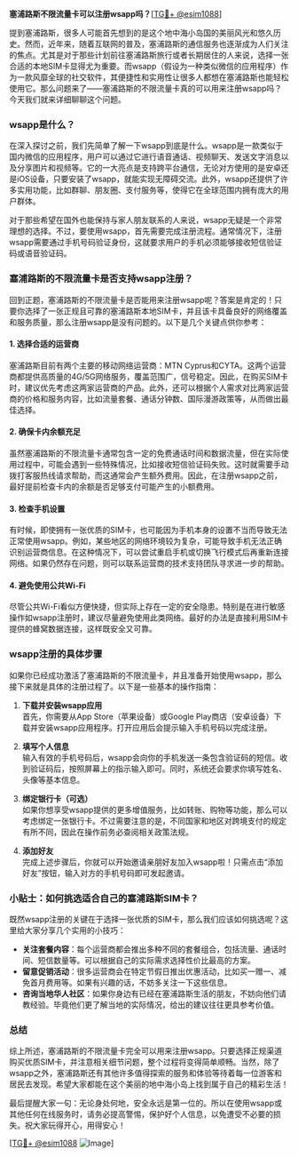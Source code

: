 **塞浦路斯不限流量卡可以注册wsapp吗？**[[TG💪+ @esim1088](https://t.me/s/esim1088)]

提到塞浦路斯，很多人可能首先想到的是这个地中海小岛国的美丽风光和悠久历史。然而，近年来，随着互联网的普及，塞浦路斯的通信服务也逐渐成为人们关注的焦点。尤其是对于那些计划前往塞浦路斯旅行或者长期居住的人来说，选择一张合适的本地SIM卡显得尤为重要。而wsapp（假设为一种类似微信的应用程序）作为一款风靡全球的社交软件，其便捷性和实用性让很多人都想在塞浦路斯也能轻松使用它。那么问题来了——塞浦路斯的不限流量卡真的可以用来注册wsapp吗？今天我们就来详细聊聊这个问题。

### wsapp是什么？

在深入探讨之前，我们先简单了解一下wsapp到底是什么。wsapp是一款类似于国内微信的应用程序，用户可以通过它进行语音通话、视频聊天、发送文字消息以及分享图片和视频等。它的一大亮点是支持跨平台通信，无论对方使用的是安卓还是iOS设备，只要安装了wsapp，就能实现无障碍交流。此外，wsapp还提供了许多实用功能，比如群聊、朋友圈、支付服务等，使得它在全球范围内拥有庞大的用户群体。

对于那些希望在国外也能保持与家人朋友联系的人来说，wsapp无疑是一个非常理想的选择。不过，要使用wsapp，首先需要完成注册流程。通常情况下，注册wsapp需要通过手机号码验证身份，这就要求用户的手机必须能够接收短信验证码或语音验证码。

### 塞浦路斯的不限流量卡是否支持wsapp注册？

回到正题，塞浦路斯的不限流量卡是否能用来注册wsapp呢？答案是肯定的！只要你选择了一张正规且可靠的塞浦路斯本地SIM卡，并且该卡具备良好的网络覆盖和服务质量，那么注册wsapp是没有问题的。以下是几个关键点供你参考：

#### 1. **选择合适的运营商**
塞浦路斯目前有两个主要的移动网络运营商：MTN Cyprus和CYTA。这两个运营商都提供高质量的4G/5G网络服务，覆盖范围广，信号稳定。因此，在购买SIM卡时，建议优先考虑这两家运营商的产品。此外，还可以根据个人需求对比两家运营商的价格和服务内容，比如流量套餐、通话分钟数、国际漫游政策等，从而做出最佳选择。

#### 2. **确保卡内余额充足**
虽然塞浦路斯的不限流量卡通常包含一定的免费通话时间和数据流量，但在实际使用过程中，可能会遇到一些特殊情况，比如接收短信验证码失败。这时就需要手动拨打客服热线请求帮助，而这通常会产生额外费用。因此，在注册wsapp之前，最好提前检查卡内的余额是否足够支付可能产生的小额费用。

#### 3. **检查手机设置**
有时候，即使拥有一张优质的SIM卡，也可能因为手机本身的设置不当而导致无法正常使用wsapp。例如，某些地区的网络环境较为复杂，可能导致手机无法正确识别运营商信息。在这种情况下，可以尝试重启手机或切换飞行模式后再重新连接网络。如果仍然存在问题，则可以联系运营商的技术支持团队寻求进一步的帮助。

#### 4. **避免使用公共Wi-Fi**
尽管公共Wi-Fi看似方便快捷，但实际上存在一定的安全隐患。特别是在进行敏感操作如wsapp注册时，建议尽量避免使用此类网络。最好的办法是直接利用SIM卡提供的蜂窝数据连接，这样既安全又可靠。

### wsapp注册的具体步骤

如果你已经成功激活了塞浦路斯的不限流量卡，并且准备开始使用wsapp，那么接下来就是具体的注册过程了。以下是一些基本的操作指南：

1. **下载并安装wsapp应用**  
   首先，你需要从App Store（苹果设备）或Google Play商店（安卓设备）下载并安装wsapp应用程序。打开应用后会提示输入手机号码以完成注册。

2. **填写个人信息**  
   输入有效的手机号码后，wsapp会向你的手机发送一条包含验证码的短信。收到验证码后，按照屏幕上的指示输入即可。同时，系统还会要求你填写姓名、头像等基本信息。

3. **绑定银行卡（可选）**  
   如果你想享受wsapp提供的更多增值服务，比如转账、购物等功能，那么可以考虑绑定一张银行卡。不过需要注意的是，不同国家和地区对跨境支付的规定有所不同，因此在操作前务必查阅相关政策法规。

4. **添加好友**  
   完成上述步骤后，你就可以开始邀请亲朋好友加入wsapp啦！只需点击“添加好友”按钮，输入对方的手机号码即可发起邀请。

### 小贴士：如何挑选适合自己的塞浦路斯SIM卡？

既然wsapp注册的关键在于选择一张优质的SIM卡，那么我们应该如何挑选呢？这里给大家分享几个实用的小技巧：

- **关注套餐内容**：每个运营商都会推出多种不同的套餐组合，包括流量、通话时间、短信数量等。可以根据自己的实际需求选择性价比最高的方案。
- **留意促销活动**：很多运营商会在特定节假日推出优惠活动，比如买一赠一、减免首月费用等。如果有兴趣的话，不妨多关注一下这些信息。
- **咨询当地华人社区**：如果你身边有已经在塞浦路斯生活的朋友，不妨向他们请教经验。毕竟他们更了解当地的实际情况，给出的建议往往更具参考价值。

### 总结

综上所述，塞浦路斯的不限流量卡完全可以用来注册wsapp。只要选择正规渠道购买优质SIM卡，并注意相关细节问题，整个过程将变得简单顺畅。当然，除了wsapp之外，塞浦路斯还有其他许多值得探索的服务和体验等待着每一位游客和居民去发现。希望大家都能在这个美丽的地中海小岛上找到属于自己的精彩生活！

最后提醒大家一句：无论身处何地，安全永远是第一位的。所以在使用wsapp或其他任何在线服务时，请务必提高警惕，保护好个人信息，以免遭受不必要的损失。祝大家玩得开心，用得安心！

[[TG💪+ @esim1088](https://t.me/s/esim1088) ![Image](https://i.postimg.cc/4NQfJmqS/Snipaste-2025-05-13-00-14-12.png)]